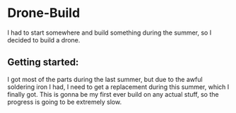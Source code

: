 # Drone-Build
I had to start somewhere and build something during the summer, so I decided to build a drone. 

## Getting started:

I got most of the parts during the last summer, but due to the awful soldering iron I had, I need to get a replacement during this summer, which I finally got.
This is gonna be my first ever build on any actual stuff, so the progress is going to be extremely slow.
